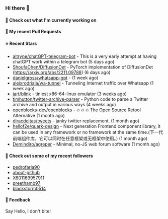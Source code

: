 ### Hi there 👋

#### 👷 Check out what I'm currently working on

#### 🔨 My recent Pull Requests


#### ⭐ Recent Stars

- [altryne/chatGPT-telegram-bot](https://github.com/altryne/chatGPT-telegram-bot) - This is a very early attempt at having chatGPT work within a telegram bot (5 days ago)
- [ShoufaChen/DiffusionDet](https://github.com/ShoufaChen/DiffusionDet) - PyTorch implementation of DiffusionDet (https://arxiv.org/abs/2211.09788) (6 days ago)
- [danielgross/whatsapp-gpt](https://github.com/danielgross/whatsapp-gpt) -  (1 week ago)
- [aleixrodriala/wa-tunnel](https://github.com/aleixrodriala/wa-tunnel) - Tunneling Internet traffic over Whatsapp (1 week ago)
- [jart/blink](https://github.com/jart/blink) - tiniest x86-64-linux emulator (3 weeks ago)
- [timhutton/twitter-archive-parser](https://github.com/timhutton/twitter-archive-parser) - Python code to parse a Twitter archive and output in various ways (4 weeks ago)
- [openblocks-dev/openblocks](https://github.com/openblocks-dev/openblocks) - 🔥 🔥 🔥 The Open Source Retool Alternative (1 month ago)
- [diracdeltas/tweets](https://github.com/diracdeltas/tweets) - janky twitter replacement. (1 month ago)
- [hellof2e/quark-design](https://github.com/hellof2e/quark-design) - Next generation Frontend component library, it can be used in any framework or no framework at the same time.(下一代前端组件库，它可以同时在任意框架或无框架中使用。) (1 month ago)
- [Demindiro/agreper](https://github.com/Demindiro/agreper) - Minimal, no-JS web forum software (1 month ago)

#### 👯 Check out some of my recent followers

- [pedrofaria90](https://github.com/pedrofaria90)
- [about-github](https://github.com/about-github)
- [X601169957911](https://github.com/X601169957911)
- [preethamb97](https://github.com/preethamb97)
- [blackstorm0514](https://github.com/blackstorm0514)

#### 💬 Feedback

Say Hello, I don't bite!